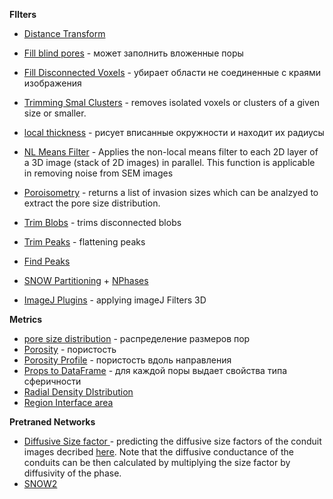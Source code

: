 **FIlters**
- [Distance Transform](https://porespy.org/examples/filters/reference/distance_transform_lin.html)
- [Fill blind pores](https://porespy.org/examples/filters/reference/fill_blind_pores.html) - может заполнить вложенные поры
- [Fill Disconnected Voxels](https://porespy.org/examples/filters/reference/find_disconnected_voxels.html) - убирает области не соединенные с краями изображения
- [Trimming Smal Clusters](https://porespy.org/examples/filters/reference/trim_small_clusters.html) - removes isolated voxels or clusters of a given size or smaller.

- [local thickness](https://porespy.org/examples/filters/reference/local_thickness.html) - рисует вписанные окружности и находит их радиусы
- [NL Means Filter](https://porespy.org/examples/filters/reference/nl_means_layered.html) - Applies the non-local means filter to each 2D layer of a 3D image (stack of 2D images) in parallel. This function is applicable in removing noise from SEM images
- [Poroisometry](https://porespy.org/examples/filters/reference/porosimetry.html) - returns a list of invasion sizes which can be analzyed to extract the pore size distribution.
- [Trim Blobs](https://porespy.org/examples/filters/reference/trim_disconnected_blobs.html) - trims disconnected blobs
- [Trim Peaks](https://porespy.org/examples/filters/reference/trim_extrema.html) - flattening peaks

- [Find Peaks](https://porespy.org/examples/filters/reference/find_peaks.html)
- [SNOW Partitioning](https://porespy.org/examples/filters/reference/snow_partitioning.html) + [NPhases](https://porespy.org/examples/filters/reference/snow_partitioning_n.html)
- [ImageJ Plugins](https://porespy.org/modules/generated/generated/porespy.filters.imagej.imagej_wrapper.html) - applying imageJ Filters 3D

**Metrics**
- [pore size distribution](https://porespy.org/examples/metrics/reference/pore_size_distribution.html) - распределение размеров пор
- [Porosity](https://porespy.org/examples/metrics/reference/porosity.html) - пористость
- [Porosity Profile](https://porespy.org/examples/metrics/reference/porosity_profile.html) - пористость вдоль направления
- [Props to DataFrame](https://porespy.org/examples/metrics/reference/props_to_DataFrame.html) - для каждой поры выдает свойства типа сферичности
- [Radial Density DIstribution](https://porespy.org/modules/generated/generated/porespy.metrics.radial_density_distribution.html)
- [Region Interface area](https://porespy.org/examples/metrics/reference/region_interface_areas.html)

**Pretraned Networks**
- [Diffusive Size factor ](https://porespy.org/examples/networks/reference/diffusive_size_factor_AI.html) - predicting the diffusive size factors of the conduit images decribed [here](https://doi.org/10.1016/j.cageo.2022.105086). Note that the diffusive conductance of the conduits can be then calculated by multiplying the size factor by diffusivity of the phase.
- [SNOW2](https://porespy.org/examples/networks/reference/snow2.html)
